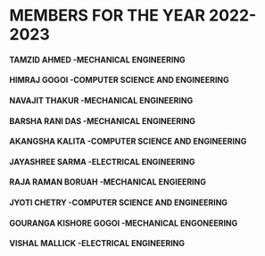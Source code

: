 # MEMBERS FOR THE YEAR 2022-2023

#### TAMZID AHMED -MECHANICAL ENGINEERING
#### HIMRAJ GOGOI -COMPUTER SCIENCE AND ENGINEERING
#### NAVAJIT THAKUR -MECHANICAL ENGINEERING
#### BARSHA RANI DAS -MECHANICAL ENGINEERING
#### AKANGSHA KALITA -COMPUTER SCIENCE AND ENGINEERING
#### JAYASHREE SARMA -ELECTRICAL ENGINEERING
#### RAJA RAMAN BORUAH -MECHANICAL ENGIEERING 
#### JYOTI CHETRY -COMPUTER SCIENCE AND ENGINEERING
#### GOURANGA KISHORE GOGOI -MECHANICAL ENGONEERING
#### VISHAL MALLICK -ELECTRICAL ENGINEERING